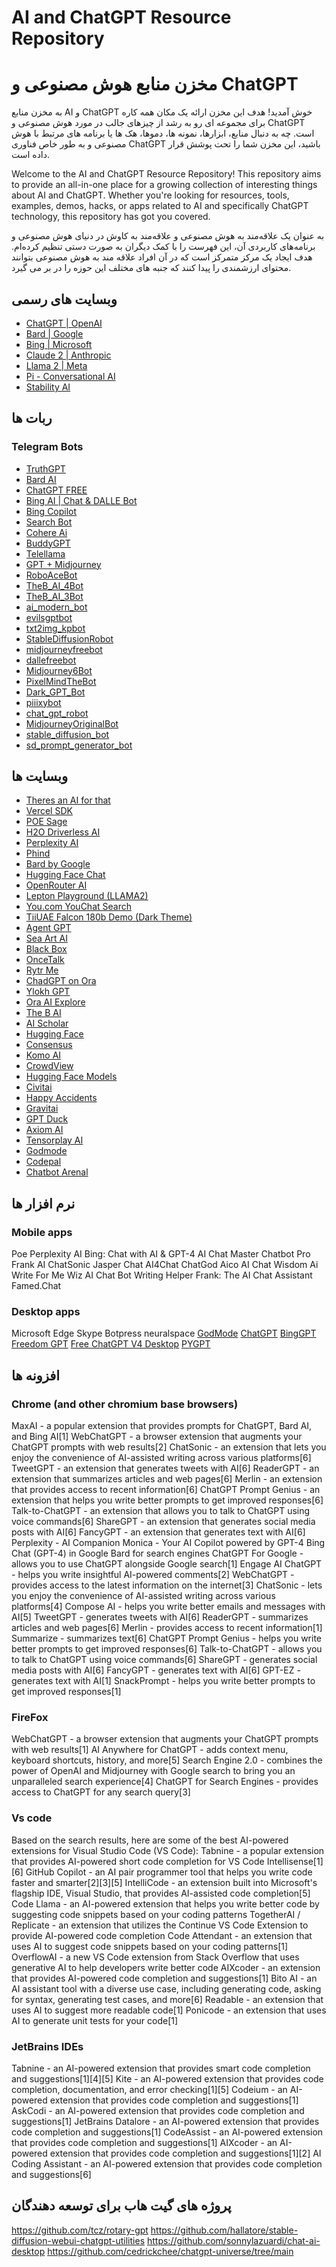 # AI and ChatGPT Resource Repository
# مخزن منابع هوش مصنوعی و ChatGPT
به مخزن منابع AI و ChatGPT خوش آمدید! هدف این مخزن ارائه یک مکان همه کاره برای مجموعه ای رو به رشد از چیزهای جالب در مورد هوش مصنوعی و ChatGPT است. چه به دنبال منابع، ابزارها، نمونه ها، دموها، هک ها یا برنامه های مرتبط با هوش مصنوعی و به طور خاص فناوری ChatGPT باشید، این مخزن شما را تحت پوشش قرار داده است.

Welcome to the AI and ChatGPT Resource Repository! This repository aims to provide an all-in-one place for a growing collection of interesting things about AI and ChatGPT. Whether you're looking for resources, tools, examples, demos, hacks, or apps related to AI and specifically ChatGPT technology, this repository has got you covered.

به عنوان یک علاقه‌مند به هوش مصنوعی و علاقه‌مند به کاوش در دنیای هوش مصنوعی و برنامه‌های کاربردی آن، این فهرست را با کمک دیگران به صورت دستی تنظیم کرده‌ام. هدف ایجاد یک مرکز متمرکز است که در آن افراد علاقه مند به هوش مصنوعی بتوانند محتوای ارزشمندی را پیدا کنند که جنبه های مختلف این حوزه را در بر می گیرد.
## وبسایت های رسمی

- [ChatGPT | OpenAI](https://openai.com/chatgpt)
- [Bard | Google ](https://bard.google.com/)
- [Bing | Microsoft ](https://www.bing.com/?/ai)
- [Claude 2 | Anthropic ](https://www.anthropic.com/index/claude-2)
- [Llama 2 | Meta ](https://ai.meta.com/llama/#download-the-model)
- [Pi - Conversational AI](https://pi.ai/talk)
- [Stability AI](https://stability.ai/)
## ربات ها
### Telegram Bots
- [TruthGPT](https://t.me/xtelegpt_bot)
- [Bard AI](https://t.me/bard_kpbot) 
- [ChatGPT FREE](https://t.me/OPENAl_ChatGPT_bot)
- [Bing AI | Chat & DALLE Bot](https://t.me/chatgpt4_megabot)
- [Bing Copilot](https://t.me/askbingbot)
- [Search Bot](https://t.me/ribot)
- [Cohere Ai](https://t.me/askprobot)  
- [BuddyGPT](https://t.me/BuddyGPTBot)
- [Telellama](https://t.me/telellamabot)
- [GPT + Midjourney](https://t.me/chatsgpts_bot)
- [RoboAceBot](https://t.me/RoboAceBot)
- [TheB_AI_4Bot](https://t.me/TheB_AI_4Bot)
- [TheB_AI_3Bot](https://t.me/TheB_AI_3Bot)  
- [ai_modern_bot](https://t.me/ai_modern_bot)
- [evilsgptbot](https://t.me/evilsgptbot)
- [txt2img_kpbot](https://t.me/txt2img_kpbot)
- [StableDiffusionRobot](https://t.me/StableDiffusionRobot) 
- [midjourneyfreebot](https://t.me/midjourneyfreebot)
- [dallefreebot](https://t.me/dallefreebot)
- [Midjourney6Bot](https://t.me/Midjourney6Bot)
- [PixelMindTheBot](https://t.me/PixelMindTheBot)
- [Dark_GPT_Bot](https://t.me/Dark_GPT_Bot)
- [piiixybot](https://t.me/piiixybot)
- [chat_gpt_robot](https://t.me/chat_gpt_robot)
- [MidjourneyOriginalBot](https://t.me/MidjourneyOriginalBot)
- [stable_diffusion_bot](https://t.me/stable_diffusion_bot) 
- [sd_prompt_generator_bot](https://t.me/sd_prompt_generator_bot)

## وبسایت ها

- [Theres an AI for that](https://theresanaiforthat.com/)
- [Vercel SDK](https://sdk.vercel.ai/)
- [POE Sage](https://poe.com/Sage)
- [H2O Driverless AI](https://gpt.h2o.ai/?hp=chat&utm_source=h2o.ai&utm_medium=referral&utm_campaign=h2o-home-page-plg)
- [Perplexity AI](https://www.perplexity.ai/)
- [Phind](https://www.phind.com/)
- [Bard by Google](https://bard.google.com/)
- [Hugging Face Chat](https://huggingface.co/chat/)
- [OpenRouter AI](https://openrouter.ai/)
- [Lepton Playground (LLAMA2)](https://dashboard.lepton.ai/playground/llama2)
- [You.com YouChat Search](https://you.com/search?q=who+are+you&tbm=youchat&cfr=chat)
- [TiiUAE Falcon 180b Demo (Dark Theme)](https://tiiuae-falcon-180b-demo.hf.space/?__theme=dark)
- [Agent GPT](https://agentgpt.reworkd.ai/agent?id=clm45eq0000npjq08w5ptcjru)
- [Sea Art AI](https://www.seaart.ai/home)
- [Black Box](https://www.useblackbox.io/search)  
- [OnceTalk](https://oncetalk.com/#/)
- [Rytr Me](https://app.rytr.me/create/file/64eb7ae0c5c98e2d6ea54091)
- [ChadGPT on Ora](https://ora.ai/teambots/chadgpt)
- [Ylokh GPT](https://chat.ylokh.xyz/)
- [Ora AI Explore](https://ora.ai/explore?type=trending)
- [The B AI](https://chatbot.theb.ai/#/chat/1688388943679)
- [AI Scholar](https://ai-chat.scholarcn.com/)
- [Hugging Face](https://huggingface.co/)
- [Consensus](https://consensus.app/search/)
- [Komo AI](https://komo.ai/)
- [CrowdView](https://crowdview.ai/)
- [Hugging Face Models](https://huggingface.co/models?sort=downloads)  
- [Civitai](https://civitai.com/)
- [Happy Accidents](https://www.happyaccidents.ai/create) 
- [Gravitai](https://webui.graviti.com/?c=A870D787&utm_source=civitai&__theme=dark)
- [GPT Duck](https://www.gptduck.com/)
- [Axiom AI](https://axiom.ai/)
- [Tensorplay AI](https://tensorplay.ai/models/28303/run)
- [Godmode](https://godmode.space/)
- [Codepal](https://codepal.ai/)
- [ Chatbot Arenal](https://chat.lmsys.org/?arena)

## نرم افزار ها
### Mobile apps

Poe
Perplexity AI
Bing: Chat with AI & GPT-4
AI Chat Master
Chatbot Pro
Frank AI
ChatSonic
Jasper Chat
AI4Chat
ChatGod 
Aico AI Chat 
Wisdom Ai 
Write For Me
Wiz AI Chat Bot Writing Helper
Frank: The AI Chat Assistant
Famed.Chat

### Desktop apps 
Microsoft Edge
Skype
Botpress
neuralspace
[GodMode](https://github.com/smol-ai/GodMode)
[ChatGPT](https://github.com/lencx/ChatGPT)
[BingGPT](https://sourceforge.net/projects/binggpt.mirror/)
[Freedom GPT](https://sourceforge.net/projects/freedom-gpt.mirror/)
[Free ChatGPT V4 Desktop](https://sourceforge.net/projects/freechatgptv3desktop/)
[PYGPT](https://sourceforge.net/projects/pygpt.mirror/)


## افزونه ها
### Chrome (and other chromium base browsers)
MaxAI - a popular extension that provides prompts for ChatGPT, Bard AI, and Bing AI[1]
WebChatGPT - a browser extension that augments your ChatGPT prompts with web results[2]
ChatSonic - an extension that lets you enjoy the convenience of AI-assisted writing across various platforms[6]
TweetGPT - an extension that generates tweets with AI[6]
ReaderGPT - an extension that summarizes articles and web pages[6]
Merlin - an extension that provides access to recent information[6]
ChatGPT Prompt Genius - an extension that helps you write better prompts to get improved responses[6]
Talk-to-ChatGPT - an extension that allows you to talk to ChatGPT using voice commands[6]
ShareGPT - an extension that generates social media posts with AI[6]
FancyGPT - an extension that generates text with AI[6]
Perplexity - AI Companion
Monica - Your AI Copilot powered by GPT-4
Bing Chat (GPT-4) in Google
Bard for search engines
ChatGPT For Google - allows you to use ChatGPT alongside Google search[1]
Engage AI ChatGPT - helps you write insightful AI-powered comments[2]
WebChatGPT - provides access to the latest information on the internet[3]
ChatSonic - lets you enjoy the convenience of AI-assisted writing across various platforms[4]
Compose AI - helps you write better emails and messages with AI[5]
TweetGPT - generates tweets with AI[6]
ReaderGPT - summarizes articles and web pages[6]
Merlin - provides access to recent information[1]
Summarize - summarizes text[6]
ChatGPT Prompt Genius - helps you write better prompts to get improved responses[6]
Talk-to-ChatGPT - allows you to talk to ChatGPT using voice commands[6]
ShareGPT - generates social media posts with AI[6]
FancyGPT - generates text with AI[6]
GPT-EZ - generates text with AI[1]
SnackPrompt - helps you write better prompts to get improved responses[1]
### FireFox 
WebChatGPT - a browser extension that augments your ChatGPT prompts with web results[1]
AI Anywhere for ChatGPT - adds context menu, keyboard shortcuts, history, and more[5]
Search Engine 2.0 - combines the power of OpenAI and Midjourney with Google search to bring you an unparalleled search experience[4]
ChatGPT for Search Engines - provides access to ChatGPT for any search query[3]
### Vs code
Based on the search results, here are some of the best AI-powered extensions for Visual Studio Code (VS Code):
Tabnine - a popular extension that provides AI-powered short code completion for VS Code Intellisense[1][6]
GitHub Copilot - an AI pair programmer tool that helps you write code faster and smarter[2][3][5]
IntelliCode - an extension built into Microsoft's flagship IDE, Visual Studio, that provides AI-assisted code completion[5]
Code Llama - an AI-powered extension that helps you write better code by suggesting code snippets based on your coding patterns
TogetherAI / Replicate - an extension that utilizes the Continue VS Code Extension to provide AI-powered code completion
Code Attendant - an extension that uses AI to suggest code snippets based on your coding patterns[1]
OverflowAI - a new VS Code extension from Stack Overflow that uses generative AI to help developers write better code
AIXcoder - an extension that provides AI-powered code completion and suggestions[1]
Bito AI - an AI assistant tool with a diverse use case, including generating code, asking for syntax, generating test cases, and more[6]
Readable - an extension that uses AI to suggest more readable code[1]
Ponicode - an extension that uses AI to generate unit tests for your code[1]
### JetBrains IDEs
Tabnine - an AI-powered extension that provides smart code completion and suggestions[1][4][5]
Kite - an AI-powered extension that provides code completion, documentation, and error checking[1][5]
Codeium - an AI-powered extension that provides code completion and suggestions[1]
AskCodi - an AI-powered extension that provides code completion and suggestions[1]
JetBrains Datalore - an AI-powered extension that provides code completion and suggestions[1]
CodeAssist - an AI-powered extension that provides code completion and suggestions[1]
AIXcoder - an AI-powered extension that provides code completion and suggestions[1][2]
AI Coding Assistant - an AI-powered extension that provides code completion and suggestions[6]
## پروژه های گیت هاب برای توسعه دهندگان

https://github.com/tcz/rotary-gpt
https://github.com/hallatore/stable-diffusion-webui-chatgpt-utilities
https://github.com/sonnylazuardi/chat-ai-desktop
https://github.com/cedrickchee/chatgpt-universe/tree/main
